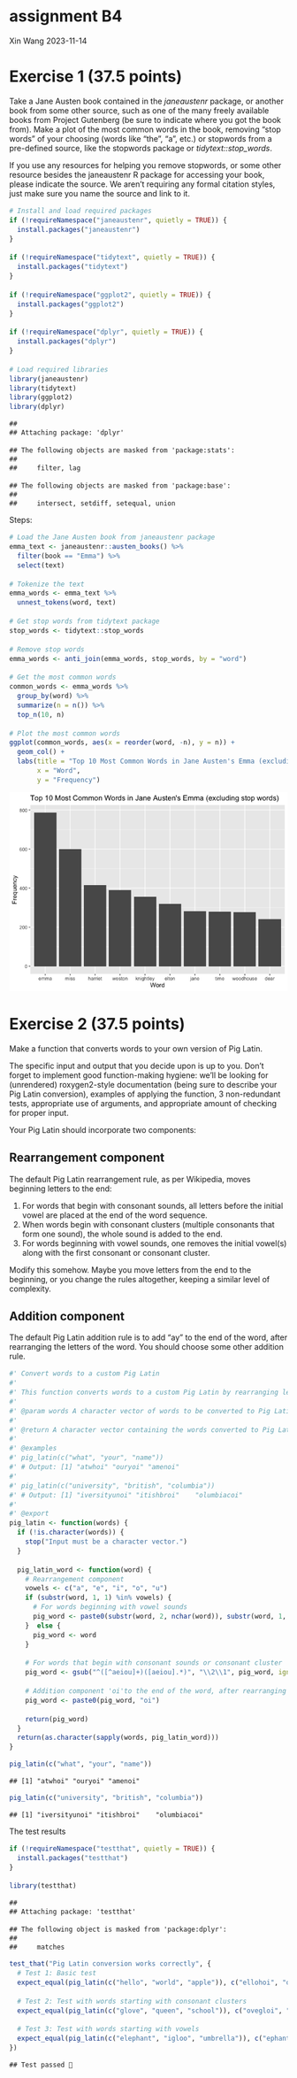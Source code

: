 assignment B4
================
Xin Wang
2023-11-14

# Exercise 1 (37.5 points)

Take a Jane Austen book contained in the *janeaustenr* package, or
another book from some other source, such as one of the many freely
available books from Project Gutenberg (be sure to indicate where you
got the book from). Make a plot of the most common words in the book,
removing “stop words” of your choosing (words like “the”, “a”, etc.) or
stopwords from a pre-defined source, like the stopwords package or
*tidytext::stop_words*.

If you use any resources for helping you remove stopwords, or some other
resource besides the janeaustenr R package for accessing your book,
please indicate the source. We aren’t requiring any formal citation
styles, just make sure you name the source and link to it.

``` r
# Install and load required packages
if (!requireNamespace("janeaustenr", quietly = TRUE)) {
  install.packages("janeaustenr")
}

if (!requireNamespace("tidytext", quietly = TRUE)) {
  install.packages("tidytext")
}

if (!requireNamespace("ggplot2", quietly = TRUE)) {
  install.packages("ggplot2")
}

if (!requireNamespace("dplyr", quietly = TRUE)) {
  install.packages("dplyr")
}

# Load required libraries
library(janeaustenr)
library(tidytext)
library(ggplot2)
library(dplyr)
```

    ## 
    ## Attaching package: 'dplyr'

    ## The following objects are masked from 'package:stats':
    ## 
    ##     filter, lag

    ## The following objects are masked from 'package:base':
    ## 
    ##     intersect, setdiff, setequal, union

Steps:

``` r
# Load the Jane Austen book from janeaustenr package
emma_text <- janeaustenr::austen_books() %>%
  filter(book == "Emma") %>%
  select(text)

# Tokenize the text
emma_words <- emma_text %>%
  unnest_tokens(word, text)

# Get stop words from tidytext package
stop_words <- tidytext::stop_words

# Remove stop words
emma_words <- anti_join(emma_words, stop_words, by = "word")

# Get the most common words
common_words <- emma_words %>%
  group_by(word) %>%
  summarize(n = n()) %>%
  top_n(10, n)

# Plot the most common words
ggplot(common_words, aes(x = reorder(word, -n), y = n)) +
  geom_col() +
  labs(title = "Top 10 Most Common Words in Jane Austen's Emma (excluding stop words)",
       x = "Word",
       y = "Frequency")
```

![](assignment_b4_files/figure-gfm/unnamed-chunk-2-1.png)<!-- -->

# Exercise 2 (37.5 points)

Make a function that converts words to your own version of Pig Latin.

The specific input and output that you decide upon is up to you. Don’t
forget to implement good function-making hygiene: we’ll be looking for
(unrendered) roxygen2-style documentation (being sure to describe your
Pig Latin conversion), examples of applying the function, 3
non-redundant tests, appropriate use of arguments, and appropriate
amount of checking for proper input.

Your Pig Latin should incorporate two components:

## Rearrangement component

The default Pig Latin rearrangement rule, as per Wikipedia, moves
beginning letters to the end:

1.  For words that begin with consonant sounds, all letters before the
    initial vowel are placed at the end of the word sequence.
2.  When words begin with consonant clusters (multiple consonants that
    form one sound), the whole sound is added to the end.
3.  For words beginning with vowel sounds, one removes the initial
    vowel(s) along with the first consonant or consonant cluster.

Modify this somehow. Maybe you move letters from the end to the
beginning, or you change the rules altogether, keeping a similar level
of complexity.

## Addition component

The default Pig Latin addition rule is to add “ay” to the end of the
word, after rearranging the letters of the word. You should choose some
other addition rule.

``` r
#' Convert words to a custom Pig Latin
#'
#' This function converts words to a custom Pig Latin by rearranging letters and adding a custom ending.
#'
#' @param words A character vector of words to be converted to Pig Latin.
#'
#' @return A character vector containing the words converted to Pig Latin.
#'
#' @examples
#' pig_latin(c("what", "your", "name"))
#' # Output: [1] "atwhoi" "ouryoi" "amenoi"
#' 
#' pig_latin(c("university", "british", "columbia"))
#' # Output: [1] "iversityunoi" "itishbroi"    "olumbiacoi"  
#'
#' @export
pig_latin <- function(words) {
  if (!is.character(words)) {
    stop("Input must be a character vector.")
  }

  pig_latin_word <- function(word) {
    # Rearrangement component
    vowels <- c("a", "e", "i", "o", "u")
    if (substr(word, 1, 1) %in% vowels) {
      # For words beginning with vowel sounds
      pig_word <- paste0(substr(word, 2, nchar(word)), substr(word, 1, 1))
    }  else {
      pig_word <- word
    }
      
    # For words that begin with consonant sounds or consonant cluster
    pig_word <- gsub("^([^aeiou]+)([aeiou].*)", "\\2\\1", pig_word, ignore.case = TRUE)

    # Addition component 'oi'to the end of the word, after rearranging the letters of the word.
    pig_word <- paste0(pig_word, "oi")

    return(pig_word)
  }
  return(as.character(sapply(words, pig_latin_word)))
}
```

``` r
pig_latin(c("what", "your", "name"))
```

    ## [1] "atwhoi" "ouryoi" "amenoi"

``` r
pig_latin(c("university", "british", "columbia"))
```

    ## [1] "iversityunoi" "itishbroi"    "olumbiacoi"

The test results

``` r
if (!requireNamespace("testthat", quietly = TRUE)) {
  install.packages("testthat")
}

library(testthat)
```

    ## 
    ## Attaching package: 'testthat'

    ## The following object is masked from 'package:dplyr':
    ## 
    ##     matches

``` r
test_that("Pig Latin conversion works correctly", {
  # Test 1: Basic test
  expect_equal(pig_latin(c("hello", "world", "apple")), c("ellohoi", "orldwoi", "eapploi"))

  # Test 2: Test with words starting with consonant clusters
  expect_equal(pig_latin(c("glove", "queen", "school")), c("ovegloi", "ueenqoi", "oolschoi"))

  # Test 3: Test with words starting with vowels
  expect_equal(pig_latin(c("elephant", "igloo", "umbrella")), c("ephanteloi", "ooigloi", "ellaumbroi"))
})
```

    ## Test passed 🌈
